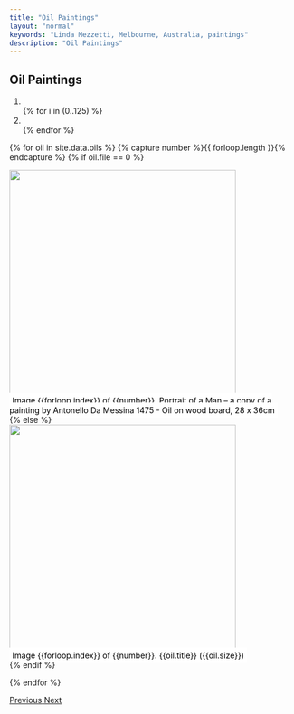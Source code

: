 ```yaml
---
title: "Oil Paintings"
layout: "normal"
keywords: "Linda Mezzetti, Melbourne, Australia, paintings"
description: "Oil Paintings"
---
```

<h2 class="text-center my-3 pt-4">Oil Paintings</h2>
<div class="mx-auto" style="width:100%;height:440px">
<div id="carouselCaptions" class="carousel slide carousel-fade pb-4" data-ride="carousel">
  <ol class="carousel-indicators">

<li class="active" data-target="#carouselCaptions" data-slide-to="0"></li>
{% for i in (0..125) %}
<li {% if i == '0' %}class="active" {% endif %} data-target="#carouselCaptions" data-slide-to="{{i}}"></li>
{% endfor %}
</ol>
<div class="carousel-inner">

{% for oil in site.data.oils %}
{% capture number %}{{ forloop.length }}{% endcapture %}
{% if oil.file == 0 %} 
<div class="carousel-item active">
<img style="height:400px;width:auto" src="{{"assets/img/oils/0.jpg" | relative_url }}" class="d-block w-100" />
<div style="bottom:-18px;" class="carousel-caption d-none d-md-block">
   <span style="padding:5px;color:black;background-color:white">Image {{forloop.index}} of {{number}}. Portrait of a Man – a copy of a painting by Antonello Da Messina 1475 - Oil on wood board, 28 x 36cm</span>
   </div>
   </div>
{% else %}
<div class="carousel-item">
<img style="height:400px;width:auto" src="../assets/img/oils/{{oil.file}}.jpg" class="d-block w-100" />
   <div style="bottom:-18px;" class="carousel-caption d-none d-md-block">
   <span style="padding:5px;color:black;background-color:white">Image {{forloop.index}} of {{number}}. {{oil.title}} ({{oil.size}})</span>
   </div>
   </div>
{% endif %}

{% endfor %}
  </div>
  <a class="carousel-control-prev" href="#carouselCaptions" role="button" data-slide="prev">
    <span class="carousel-control-prev-icon" aria-hidden="true"></span>
    <span class="sr-only">Previous</span>
  </a>
  <a class="carousel-control-next" href="#carouselCaptions" role="button" data-slide="next">
    <span class="carousel-control-next-icon" aria-hidden="true"></span>
    <span class="sr-only">Next</span>
  </a>
</div><!-- end carousel -->
</div>
<!-- end width -->

